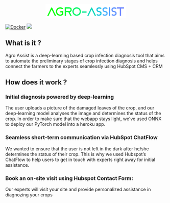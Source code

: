 <p align="center">
  <img src = "images/logo.png" width = "50%">
</p>



[![Docker](https://github.com/sanjay-thiyagarajan/AgroAssist/actions/workflows/docker-publish.yml/badge.svg)](https://github.com/sanjay-thiyagarajan/AgroAssist/actions/workflows/docker-publish.yml)  [![](https://img.shields.io/badge/heroku-deployed-green)](https://agroassist.herokuapp.com/)


## What is it ? 
Agro Assist is a deep-learning based crop infection diagnosis tool that aims to automate the preliminary stages of crop infection diagnosis and helps connect the farmers to the experts seamlessly using HubSpot CMS + CRM

## How does it work ?

### Initial diagnosis powered by deep-learning 
The user uploads a picture of the damaged leaves of the crop, and our deep-learning model analyses the image and determines the status of the crop. In order to make sure that the webapp stays light, we’ve used ONNX to deploy our PyTorch model into a heroku app. 

### Seamless short-term communication via HubSpot ChatFlow
We wanted to ensure that the user is not left in the dark after he/she determines the status of their crop. This is why we used Hubspot’s ChatFlow to help users to get in touch with experts right away for initial assistance. 

### Book an on-site visit using Hubspot Contact Form:
Our experts will visit your site and provide personalized assistance in diagnozing your crops


